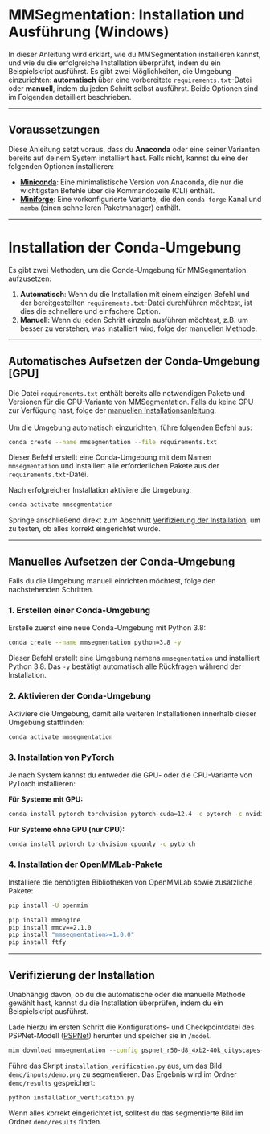 # MMSegmentation: Installation und Ausführung (Windows)

In dieser Anleitung wird erklärt, wie du MMSegmentation installieren kannst, und wie du die erfolgreiche Installation überprüfst, indem du ein Beispielskript ausführst. Es gibt zwei Möglichkeiten, die Umgebung einzurichten: **automatisch** über eine vorbereitete `requirements.txt`-Datei oder **manuell**, indem du jeden Schritt selbst ausführst. Beide Optionen sind im Folgenden detailliert beschrieben.

---

## Voraussetzungen

Diese Anleitung setzt voraus, dass du **Anaconda** oder eine seiner Varianten bereits auf deinem System installiert hast. Falls nicht, kannst du eine der folgenden Optionen installieren:

- **[Miniconda](https://docs.anaconda.com/miniconda/)**: Eine minimalistische Version von Anaconda, die nur die wichtigsten Befehle über die Kommandozeile (CLI) enthält.
- **[Miniforge](https://github.com/conda-forge/miniforge?tab=readme-ov-file)**: Eine vorkonfigurierte Variante, die den `conda-forge` Kanal und `mamba` (einen schnelleren Paketmanager) enthält.

---

# Installation der Conda-Umgebung

Es gibt zwei Methoden, um die Conda-Umgebung für MMSegmentation aufzusetzen:

1. **Automatisch**: Wenn du die Installation mit einem einzigen Befehl und der bereitgestellten `requirements.txt`-Datei durchführen möchtest, ist dies die schnellere und einfachere Option.
2. **Manuell**: Wenn du jeden Schritt einzeln ausführen möchtest, z.B. um besser zu verstehen, was installiert wird, folge der manuellen Methode.

---

## Automatisches Aufsetzen der Conda-Umgebung [GPU]

Die Datei `requirements.txt` enthält bereits alle notwendigen Pakete und Versionen für die GPU-Variante von MMSegmentation. Falls du keine GPU zur Verfügung hast, folge der [manuellen Installationsanleitung](#manuelles-aufsetzen-der-conda-umgebung).
</br>
</br>
Um die Umgebung automatisch einzurichten, führe folgenden Befehl aus:

```bash
conda create --name mmsegmentation --file requirements.txt
```

Dieser Befehl erstellt eine Conda-Umgebung mit dem Namen `mmsegmentation` und installiert alle erforderlichen Pakete aus der `requirements.txt`-Datei.

Nach erfolgreicher Installation aktiviere die Umgebung:

```bash
conda activate mmsegmentation
```

Springe anschließend direkt zum Abschnitt [Verifizierung der Installation](#verifizierung-der-installation), um zu testen, ob alles korrekt eingerichtet wurde.

---

## Manuelles Aufsetzen der Conda-Umgebung

Falls du die Umgebung manuell einrichten möchtest, folge den nachstehenden Schritten.

### 1. Erstellen einer Conda-Umgebung

Erstelle zuerst eine neue Conda-Umgebung mit Python 3.8:

```bash
conda create --name mmsegmentation python=3.8 -y
```

Dieser Befehl erstellt eine Umgebung namens `mmsegmentation` und installiert Python 3.8. Das `-y` bestätigt automatisch alle Rückfragen während der Installation.

### 2. Aktivieren der Conda-Umgebung

Aktiviere die Umgebung, damit alle weiteren Installationen innerhalb dieser Umgebung stattfinden:

```bash
conda activate mmsegmentation
```

### 3. Installation von PyTorch

Je nach System kannst du entweder die GPU- oder die CPU-Variante von PyTorch installieren:

**Für Systeme mit GPU:**

```bash
conda install pytorch torchvision pytorch-cuda=12.4 -c pytorch -c nvidia
```

**Für Systeme ohne GPU (nur CPU):**

```bash
conda install pytorch torchvision cpuonly -c pytorch
```

### 4. Installation der OpenMMLab-Pakete

Installiere die benötigten Bibliotheken von OpenMMLab sowie zusätzliche Pakete:

```bash
pip install -U openmim
```

```bash
pip install mmengine
pip install mmcv==2.1.0
pip install "mmsegmentation>=1.0.0"
pip install ftfy
```

---

## Verifizierung der Installation

Unabhängig davon, ob du die automatische oder die manuelle Methode gewählt hast, kannst du die Installation überprüfen, indem du ein Beispielskript ausführst.

Lade hierzu im ersten Schritt die Konfigurations- und Checkpointdatei des PSPNet-Modell ([PSPNet](https://arxiv.org/abs/1612.01105)) herunter und speicher sie in `/model`.

```bash
mim download mmsegmentation --config pspnet_r50-d8_4xb2-40k_cityscapes-512x1024 --dest ./model
```

Führe das Skript `installation_verification.py` aus, um das Bild `demo/inputs/demo.png` zu segmentieren. Das Ergebnis wird im Ordner `demo/results` gespeichert:

```bash
python installation_verification.py
```

Wenn alles korrekt eingerichtet ist, solltest du das segmentierte Bild im Ordner `demo/results` finden.
